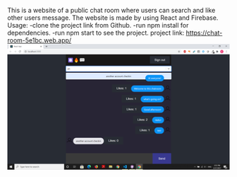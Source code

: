 This is a website of a public chat room where users can search and like other users message. The website is made by using React and Firebase.
Usage:
-clone the project link from Github.
-run npm install for dependencies.
-run npm start to see the project.
project link: https://chat-room-5e1bc.web.app/
![Screenshot](Screenshot.png)
